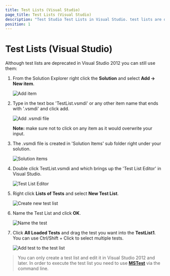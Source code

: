 ```yaml
---
title: Test Lists (Visual Studio) 
page_title: Test Lists (Visual Studio)
description: "Test Studio Test Lists in Visual Studio. test lists are deprecated in Visual Studio 2012"
position: 1
---
```

# Test Lists (Visual Studio)

Although test lists are deprecated in Visual Studio 2012 you can still use them:

1. From the Solution Explorer right click the **Solution** and select **Add -> New item**.

	![Add item][1]

2. Type in the text box 'TestList.vsmdi' or any other item name that ends with '.vsmdi' and click add. 

	![Add .vsmdi file][2]

	**Note:** make sure not to click on any item as it would overwrite your input.

3. The .vsmdi file is created in 'Solution Items' sub folder right under your solution.

	![Solution items][3]

4. Double click TestList.vsmdi and which brings up the 'Test List Editor' in Visual Studio.

	![Test List Editor][4]

5. Right click **Lists of Tests** and select **New Test List**. 

	![Create new test list][5]

6. Name the Test List and click **OK**.

	![Name the test][6]

7. Click **All Loaded Tests** and drag the test you want into the **TestList1**. You can use Ctrl/Shift + Click to select multiple tests.

	![Add test to the test list][7]

> You can only create a test list and edit it in Visual Studio 2012 and later. In order to execute the test list you need to use <a href="/features/test-runners/mstest" target="_blank">**MSTest**</a> via the command line.
	

[1]: /img/general-information/test-execution/visual-studio-2012-and-later-test-list/fig1.png
[2]: /img/general-information/test-execution/visual-studio-2012-and-later-test-list/fig2.png
[3]: /img/general-information/test-execution/visual-studio-2012-and-later-test-list/fig3.png
[4]: /img/general-information/test-execution/visual-studio-2012-and-later-test-list/fig4.png
[5]: /img/general-information/test-execution/visual-studio-2012-and-later-test-list/fig5.png
[6]: /img/general-information/test-execution/visual-studio-2012-and-later-test-list/fig6.png
[7]: /img/general-information/test-execution/visual-studio-2012-and-later-test-list/fig7.png
